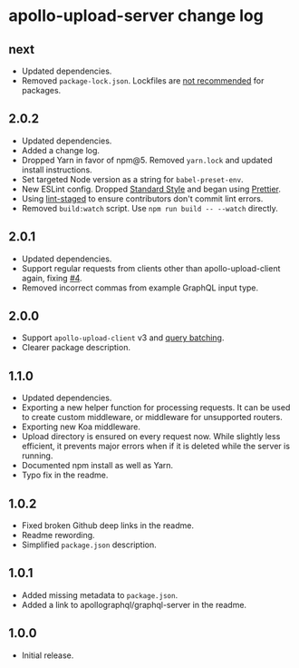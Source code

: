 # apollo-upload-server change log

## next

- Updated dependencies.
- Removed `package-lock.json`. Lockfiles are [not recommended](https://github.com/sindresorhus/ama/issues/479#issuecomment-310661514) for packages.

## 2.0.2

- Updated dependencies.
- Added a change log.
- Dropped Yarn in favor of npm@5. Removed `yarn.lock` and updated install instructions.
- Set targeted Node version as a string for `babel-preset-env`.
- New ESLint config. Dropped [Standard Style](https://standardjs.com) and began using [Prettier](https://github.com/prettier/eslint-plugin-prettier).
- Using [lint-staged](https://github.com/okonet/lint-staged) to ensure contributors don't commit lint errors.
- Removed `build:watch` script. Use `npm run build -- --watch` directly.

## 2.0.1

- Updated dependencies.
- Support regular requests from clients other than apollo-upload-client again, fixing [#4](https://github.com/jaydenseric/apollo-upload-server/issues/4).
- Removed incorrect commas from example GraphQL input type.

## 2.0.0

- Support `apollo-upload-client` v3 and [query batching](http://dev.apollodata.com/core/network.html#query-batching).
- Clearer package description.

## 1.1.0

- Updated dependencies.
- Exporting a new helper function for processing requests. It can be used to create custom middleware, or middleware for unsupported routers.
- Exporting new Koa middleware.
- Upload directory is ensured on every request now. While slightly less efficient, it prevents major errors when if it is deleted while the server is running.
- Documented npm install as well as Yarn.
- Typo fix in the readme.

## 1.0.2

- Fixed broken Github deep links in the readme.
- Readme rewording.
- Simplified `package.json` description.

## 1.0.1

- Added missing metadata to `package.json`.
- Added a link to apollographql/graphql-server in the readme.

## 1.0.0

- Initial release.
